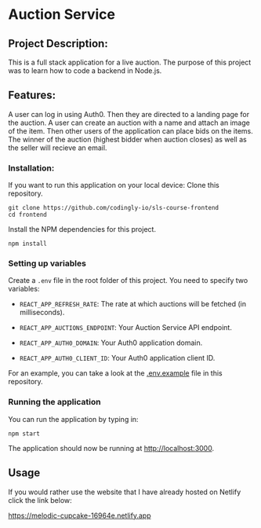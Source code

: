 # Auction Service

## Project Description:
This is a full stack application for a live auction. The purpose of this project was to learn how to code a backend in Node.js.


## Features:
A user can log in using Auth0. Then they are directed to a landing page for the auction. 
A user can create an auction with a name and attach an image of the item.
Then other users of the application can place bids on the items. 
The winner of the auction (highest bidder when auction closes) as well as the seller will recieve an email. 

### Installation:
If you want to run this application on your local device:
Clone this repository.
```
git clone https://github.com/codingly-io/sls-course-frontend
cd frontend
```

Install the NPM dependencies for this project.
```
npm install
```

### Setting up variables
Create a `.env` file in the root folder of this project. You need to specify two variables:

* `REACT_APP_REFRESH_RATE`: The rate at which auctions will be fetched (in milliseconds).

* `REACT_APP_AUCTIONS_ENDPOINT`: Your Auction Service API endpoint.

* `REACT_APP_AUTH0_DOMAIN`: Your Auth0 application domain.

* `REACT_APP_AUTH0_CLIENT_ID`: Your Auth0 application client ID.

For an example, you can take a look at the [.env.example](.env.example) file in this repository.

### Running the application
You can run the application by typing in:
```
npm start
```
The application should now be running at [http://localhost:3000](http://localhost:3000).

## Usage
If you would rather use the website that I have already hosted on Netlify click the link below:

https://melodic-cupcake-16964e.netlify.app

